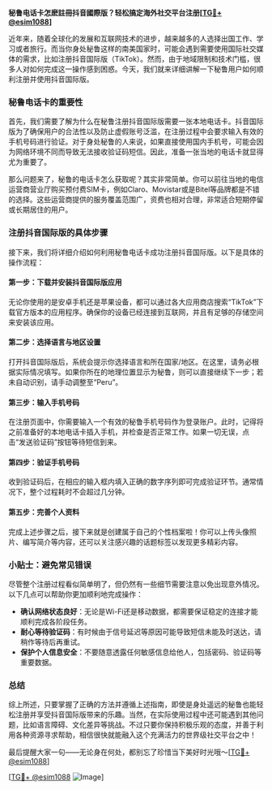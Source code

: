 **秘鲁电话卡怎麽註冊抖音國際版？轻松搞定海外社交平台注册[[TG💪+ @esim1088](https://t.me/s/esim1088)]**

近年来，随着全球化的发展和互联网技术的进步，越来越多的人选择出国工作、学习或者旅行。而当你身处秘鲁这样的南美国家时，可能会遇到需要使用国际社交媒体的需求，比如注册抖音国际版（TikTok）。然而，由于地域限制和技术门槛，很多人对如何完成这一操作感到困惑。今天，我们就来详细讲解一下秘鲁用户如何顺利注册并使用抖音国际版。

### 秘鲁电话卡的重要性

首先，我们需要了解为什么在秘鲁注册抖音国际版需要一张本地电话卡。抖音国际版为了确保用户的合法性以及防止虚假账号泛滥，在注册过程中会要求输入有效的手机号码进行验证。对于身处秘鲁的人来说，如果直接使用国内手机号，可能会因为网络环境不同而导致无法接收验证码短信。因此，准备一张当地的电话卡就显得尤为重要了。

那么问题来了，秘鲁的电话卡怎么获取呢？其实非常简单。你可以前往当地的电信运营商营业厅购买预付费SIM卡，例如Claro、Movistar或是Bitel等品牌都是不错的选择。这些运营商提供的服务覆盖范围广，资费也相对合理，非常适合短期停留或长期居住的用户。

### 注册抖音国际版的具体步骤

接下来，我们将详细介绍如何利用秘鲁电话卡成功注册抖音国际版。以下是具体的操作流程：

#### 第一步：下载并安装抖音国际版应用

无论你使用的是安卓手机还是苹果设备，都可以通过各大应用商店搜索“TikTok”下载官方版本的应用程序。确保你的设备已经连接到互联网，并且有足够的存储空间来安装该应用。

#### 第二步：选择语言与地区设置

打开抖音国际版后，系统会提示你选择语言和所在国家/地区。在这里，请务必根据实际情况填写。如果你所在的地理位置显示为秘鲁，则可以直接继续下一步；若未自动识别，请手动调整至“Peru”。

#### 第三步：输入手机号码

在注册页面中，你需要输入一个有效的秘鲁手机号码作为登录账户。此时，记得将之前准备好的本地电话卡插入手机，并检查是否正常工作。如果一切无误，点击“发送验证码”按钮等待短信到来。

#### 第四步：验证手机号码

收到验证码后，在相应的输入框内填入正确的数字序列即可完成验证环节。通常情况下，整个过程耗时不会超过几分钟。

#### 第五步：完善个人资料

完成上述步骤之后，接下来就是创建属于自己的个性档案啦！你可以上传头像照片、编写简介等内容，还可以关注感兴趣的话题标签以发现更多精彩内容。

### 小贴士：避免常见错误

尽管整个注册过程看似简单明了，但仍然有一些细节需要注意以免出现意外情况。以下几点可以帮助你更加顺利地完成操作：

- **确认网络状态良好**：无论是Wi-Fi还是移动数据，都需要保证稳定的连接才能顺利完成各阶段任务。
- **耐心等待验证码**：有时候由于信号延迟等原因可能导致短信未能及时送达，请稍作等待后再重试。
- **保护个人信息安全**：不要随意透露任何敏感信息给他人，包括密码、验证码等重要数据。

### 总结

综上所述，只要掌握了正确的方法并遵循上述指南，即使是身处遥远的秘鲁也能轻松注册并享受抖音国际版带来的乐趣。当然，在实际使用过程中还可能遇到其他问题，比如语言障碍、文化差异等挑战。不过只要你保持积极乐观的态度，并善于利用各种资源寻求帮助，相信很快就能融入这个充满活力的世界级社交平台之中！

最后提醒大家一句——无论身在何处，都别忘了珍惜当下美好时光哦～[[TG💪+ @esim1088](https://t.me/s/esim1088)] 

[[TG💪+ @esim1088](https://t.me/s/esim1088) ![Image](https://i.postimg.cc/4NQfJmqS/Snipaste-2025-05-13-00-14-12.png)]